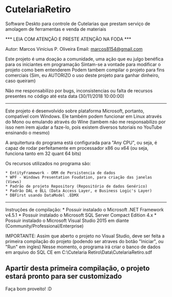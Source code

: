 # CutelariaRetiro
Software Deskto para controle de Cutelarias que prestam serviço de amolagem de ferramentas e venda de materiais

*** LEIA COM ATENÇÃO E PRESTE ATENÇÃO NA FODA ***

Autor: Marcos Vinícius P. Oliveira
Email: marcos8154@gmail.com

Este projeto é uma doação a comunidade, uma ação
que eu julgo benéfica para os iniciantes em programação
Sintam-se a vontade para modificar o projeto como bem entenderem
Podem tambem compilar o projeto para fins comerciais (Sim, eu
AUTORIZO o uso deste projeto para ganhar dinheiro, caso queiram)

Não me responsabilizo por bugs, inconsistencias ou falta de recursos
presentes no código até esta data (30/11/2018 10:00:00)

------------------------------------------------------------------------
Este projeto é desenvolvido sobre plataforma Microsoft, portanto,
compatível com Windows.
Ele também podem funcionar em Linux através do Mono ou emulando através
do Wine (tambem não me responsabilizo por isso nem irem ajudar a faze-lo, pois
existem diversos tutoriais no YouTube ensinando o mesmo)

A arquitertura do programa está configurada para "Any CPU", ou seja,
é capaz de rodar perfeitamente em processador x86 ou x64 
(ou seja, funciona tanto em 32 quant 64 bits)

Os recursos utilizados no programa são: 
	
	* EntityFramework - ORM de Persistencia de dados
	* WPF - Windows Presentation Foudation, para criação das janelas (Views)
	* Padrão de projeto Repository (Repositório de dados Genérico)
	* Padrão DAL e BLL (Data Access Layer, e Business Logic's Layer)
	* DBFirst usando DataModel .EDMX

--------------------------------------------------------------------------

Instruções de compilação:
	* Possuir instalado o Microsoft .NET Framework v4.5.1
	* Possuir instalado o Microsoft SQL Server Compact Edition 4.x
	* Possuir instalado o Microsoft Visual Studio 2015 em diante (Community/Professional/Enterprise)

IMPORTANTE: Assim que aberto o projeto no Visual Studio, deve ser feita a primeira compilação
do projeto (podendo ser atraves do botão "Iniciar", ou "Run" em ingles)
Nesse momento, o programa irá criar o banco de dados em arquivo do SQL CE em
C:\Cutelaria Retiro\Data\CutelariaRetiro.sdf

Apartir desta primeira compilação, o projeto estará pronto para ser customizado
---------------------------------------------------------------------------


Faça bom proveito! :D
